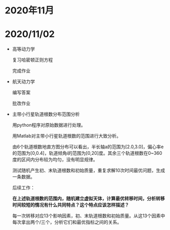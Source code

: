 # 2020年11月

# 2020/11/02

* 高等动力学

    复习哈密顿正则方程
    
    完成作业

* 航天动力学

    编写答案
    
    批改作业

* 主带小行星轨道根数分布范围分析
    
    用python程序对原始数据进行处理。

    用Matlab对主带小行星轨道根数的范围进行大致分析。

    由6个轨道根数地直方图分布可以看出，半长轴a的范围为[2.0,3.0]，偏心率e的范围为[0,0.4]，轨道倾角i的范围为[0,20]度。其余三个轨道根数在0~360度的区间内分布较为均匀，没有明显规律。
    
    测试随机产生初、末轨道根数和初始质量，重复求解10次时间最优问题，生成一条数据。
    
    后续工作：
    
    **在上述轨道根数的范围内，随机建立虚拟天体，计算最优转移时间，分析转移时间较短的情况有什么共同特点？这个特点应该怎样描述？**
    
    每一次转移对应13个影响因素，初、末轨道根数和初始质量。从这13个因素中每次拿出两个/三个，分析它们和最优指标之间的关系。